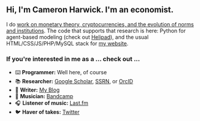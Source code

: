 ## Hi, I'm Cameron Harwick. I'm an economist.

I do [work on monetary theory, cryptocurrencies, and the evolution of norms and institutions](https://cameronharwick.com/research). The code that supports that research is here: Python for agent-based modeling (check out [Helipad](https://helipad.dev)), and the usual HTML/CSS/JS/PHP/MySQL stack for [my website](https://cameronharwick.com).

### If you're interested in me as a ... check out ...
- ⌨️ **Programmer:** Well here, of course
- 📚 **Researcher:** [Google Scholar](https://scholar.google.com/citations?user=-hSsRQEAAAAJ), [SSRN](https://papers.ssrn.com/sol3/cf_dev/AbsByAuth.cfm?per_id=2326669), or [OrcID](https://orcid.org/0000-0003-2703-1627)
- 📝 **Writer:** [My Blog](https://cameronharwick.com/blog)
- 🎻 **Musician:** [Bandcamp](https://eptaastera.com)
- 🎧 **Listener of music:** [Last.fm](https://last.fm/user/thrica)
- 🐦 **Haver of takes:** [Twitter](https://twitter.com/c_harwick)
